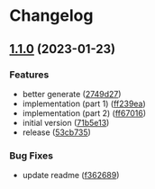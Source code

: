 # Changelog

## [1.1.0](https://github.com/infodusha/grpc-web-from-object/compare/v1.0.0...v1.1.0) (2023-01-23)


### Features

* better generate ([2749d27](https://github.com/infodusha/grpc-web-from-object/commit/2749d270cb79cab3e0b20900087e4dda5d2e973f))
* implementation (part 1) ([ff239ea](https://github.com/infodusha/grpc-web-from-object/commit/ff239ea0c4a67b5d7a9c24b3d99d3b2eb810c4c2))
* implementation (part 2) ([ff67016](https://github.com/infodusha/grpc-web-from-object/commit/ff670165d7f43f15d9eee409074426f742683528))
* initial version ([71b5e13](https://github.com/infodusha/grpc-web-from-object/commit/71b5e133187993cd1c820b5f9a86b2366d508fac))
* release ([53cb735](https://github.com/infodusha/grpc-web-from-object/commit/53cb735eb4c7586441a9a1ef4c3a070e82c9f9f8))


### Bug Fixes

* update readme ([f362689](https://github.com/infodusha/grpc-web-from-object/commit/f3626890acb4261ea6603f7dfd91f7e8821d5f1c))

